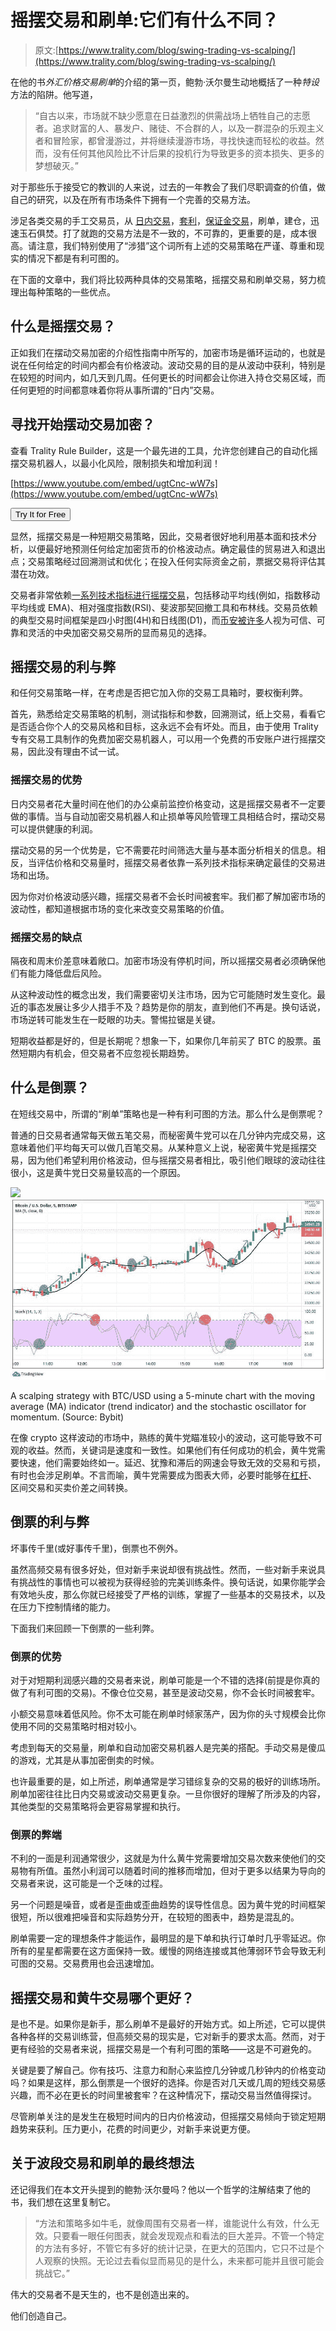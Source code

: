 # 摇摆交易和刷单:它们有什么不同？

> 原文:[https://www.trality.com/blog/swing-trading-vs-scalping/](https://www.trality.com/blog/swing-trading-vs-scalping/)

在他的书*外汇价格交易刷单*的介绍的第一页，鲍勃·沃尔曼生动地概括了一种*特设*方法的陷阱。他写道，

> “自古以来，市场就不缺少愿意在日益激烈的供需战场上牺牲自己的志愿者。追求财富的人、暴发户、赌徒、不合群的人，以及一群混杂的乐观主义者和冒险家，都曾漫游过，并将继续漫游市场，寻找快速而轻松的收益。然而，没有任何其他风险比不计后果的投机行为导致更多的资本损失、更多的梦想破灭。”

对于那些乐于接受它的教训的人来说，过去的一年教会了我们尽职调查的价值，做自己的研究，以及在所有市场条件下拥有一个完善的交易方法。

涉足各类交易的手工交易员，从 [日内交易](/blog/day-trading-crypto)，[套利](/blog/crypto-arbitrage-strategy)，[保证金交易](/blog/margin-trading-bots)，刷单，建仓，迅速玉石俱焚。打了就跑的交易方法是不一致的，不可靠的，更重要的是，成本很高。请注意，我们特别使用了“涉猎”这个词所有上述的交易策略在严谨、尊重和现实的情况下都是有利可图的。

在下面的文章中，我们将比较两种具体的交易策略，摇摆交易和刷单交易，努力梳理出每种策略的一些优点。

## **什么是摇摆交易？**

正如我们在摆动交易加密的介绍性指南中所写的，加密市场是循环运动的，也就是说在任何给定的时间内都会有价格波动。波动交易的目的是从波动中获利，特别是在较短的时间内，如几天到几周。任何更长的时间都会让你进入持仓交易区域，而任何更短的时间都意味着你将从事所谓的“日内”交易。

## 寻找开始摆动交易加密？

查看 Trality Rule Builder，这是一个最先进的工具，允许您创建自己的自动化摇摆交易机器人，以最小化风险，限制损失和增加利润！

[https://www.youtube.com/embed/ugtCnc-wW7s](https://www.youtube.com/embed/ugtCnc-wW7s)

<button type="button" class="chakra-button css-1hnfsz">Try It for Free</button>

显然，摇摆交易是一种短期交易策略，因此，交易者很好地利用基本面和技术分析，以便最好地预测任何给定加密货币的价格波动点。确定最佳的贸易进入和退出点；交易策略经过回溯测试和优化；在投入任何实际资金之前，票据交易将评估其潜在功效。

交易者非常依赖[一系列技术指标进行摇摆交易](/blog/best-indicators-for-swing-trading)，包括移动平均线(例如，指数移动平均线或 EMA)、相对强度指数(RSI)、斐波那契回撤工具和布林线。交易员依赖的典型交易时间框架是四小时图(4H)和日线图(D1)，而[币安被许多](/blog/the-ultimate-binance-review)人视为可信、可靠和灵活的中央加密交易交易所的显而易见的选择。

## **摇摆交易的利与弊**

和任何交易策略一样，在考虑是否把它加入你的交易工具箱时，要权衡利弊。

首先，熟悉给定交易策略的机制，测试指标和参数，回溯测试，纸上交易，看看它是否适合你个人的交易风格和目标，这永远不会有坏处。而且，由于使用 Trality 专有交易工具制作的免费加密交易机器人，可以用一个免费的币安账户进行摇摆交易，因此没有理由不试一试。

### **摇摆交易的优势**

日内交易者花大量时间在他们的办公桌前监控价格变动，这是摇摆交易者不一定要做的事情。当与自动加密交易机器人和止损单等风险管理工具相结合时，摆动交易可以提供健康的利润。

摆动交易的另一个优势是，它不需要花时间筛选大量与基本面分析相关的信息。相反，当评估价格和交易量时，摇摆交易者依靠一系列技术指标来确定最佳的交易进场和出场。

因为你对价格波动感兴趣，摇摆交易者不会长时间被套牢。我们都了解加密市场的波动性，都知道根据市场的变化来改变交易策略的价值。

### **摇摆交易的缺点**

隔夜和周末价差意味着敞口。加密市场没有停机时间，所以摇摆交易者必须确保他们有能力降低盘后风险。

从这种波动性的概念出发，我们需要密切关注市场，因为它可能随时发生变化。最近的事态发展让多少人措手不及？趋势是你的朋友，直到他们不再是。换句话说，市场逆转可能发生在一眨眼的功夫。警惕拉锯是关键。

短期收益都是好的，但是长期呢？想象一下，如果你几年前买了 BTC 的股票。虽然短期内有机会，但交易者不应忽视长期趋势。

## **什么是倒票？**

在短线交易中，所谓的“刷单”策略也是一种有利可图的方法。那么什么是倒票呢？

普通的日交易者通常每天做五笔交易，而秘密黄牛党可以在几分钟内完成交易，这意味着他们平均每天可以做几百笔交易。从某种意义上说，秘密黄牛党是摇摆交易，因为他们希望利用价格波动，但与摇摆交易者相比，吸引他们眼球的波动往往很小，这是黄牛党日交易量较高的一个原因。

![](img/e46d922455b62c020341d8008fd79dba.png)![crypto scalping, BTC/USD, charts, trend, indicators, momentum](img/60768fd883c8c4d74b425ef645790259.png)



A scalping strategy with BTC/USD using a 5-minute chart with the moving average (MA) indicator (trend indicator) and the stochastic oscillator for momentum. (Source: Bybit)



在像 crypto 这样波动的市场中，熟练的黄牛党瞄准较小的波动，这可能导致不可观的收益。然而，关键词是速度和一致性。如果他们有任何成功的机会，黄牛党需要快速，他们需要始终如一。延迟、犹豫和滞后的网速会导致无效的交易和亏损，有时也会涉足刷单。不言而喻，黄牛党需要成为图表大师，必要时能够在[杠杆](/blog/leverage-trading-crypto)、 [](https://cointelegraph.com/trading-for-beginners/a-beginners-guide-to-cryptocurrency-trading-strategies) 区间交易和买卖价差之间转换。

## **倒票的利与弊**

坏事传千里(或好事传千里)，倒票也不例外。

虽然高频交易有很多好处，但对新手来说却很有挑战性。然而，一些对新手来说具有挑战性的事情也可以被视为获得经验的完美训练条件。换句话说，如果你能学会有效地头皮，那么你就已经接受了严格的训练，掌握了一些基本的交易技术，以及在压力下控制情绪的能力。

下面我们来回顾一下倒票的一些利弊。

### **倒票的优势**

对于对短期利润感兴趣的交易者来说，刷单可能是一个不错的选择(前提是你真的做了有利可图的交易)。不像仓位交易，甚至是波动交易，你不会长时间被套牢。

小额交易意味着低风险。你不太可能在刷单时倾家荡产，因为你的头寸规模会比你使用不同的交易策略时相对较小。

考虑到每天的交易量，刷单和自动加密交易机器人是完美的搭配。手动交易是傻瓜的游戏，尤其是从事加密倒卖的时候。

也许最重要的是，如上所述，刷单通常是学习错综复杂的交易的极好的训练场所。刷单加密往往比日内交易或波动交易更复杂。一旦你很好的理解了所涉及的内容，其他类型的交易策略将会更容易掌握和执行。

### **倒票的弊端**

不利的一面是利润通常很少，这就是为什么黄牛党需要增加交易次数来使他们的交易物有所值。虽然小利润可以随着时间的推移而增加，但对于更多以结果为导向的交易者来说，这可能是一个乏味的过程。

另一个问题是噪音，或者是歪曲或歪曲趋势的误导性信息。因为黄牛党的时间框架很短，所以很难把噪音和实际趋势分开，在较短的图表中，趋势是混乱的。

刷单需要一定的理想条件才能运作，最明显的是下单和执行订单时几乎零延迟。你所有的星星都需要在这方面保持一致。缓慢的网络连接或其他薄弱环节会导致无利可图的交易。交易费用也会迅速增加。

## 摇摆交易和黄牛交易哪个更好？

是也不是。如果你是新手，那么刷单不是最好的开始方式。如上所述，它可以提供各种各样的交易训练营，但高频交易的现实是，它对新手的要求太高。然而，对于更有经验的交易者来说，摇摆交易是一个有利可图的策略——这是不可避免的。

关键是要了解自己。你有技巧、注意力和耐心来监控几分钟或几秒钟内的价格变动吗？如果是这样，那么倒票是一个很好的选择。你是否对几天或几周的短线交易感兴趣，而不必在更长的时间里被套牢？在这种情况下，摆动交易当然值得探讨。

尽管刷单关注的是发生在极短时间内的日内价格波动，但摇摆交易倾向于锁定短期趋势来获利。压力更小，花费的时间更少，对新手来说更方便。

## **关于波段交易和刷单的最终想法**

还记得我们在本文开头提到的鲍勃·沃尔曼吗？他以一个哲学的注解结束了他的书，我们想在这里复制它。

> “方法和策略多如牛毛，就像周围有交易者一样，谁能说什么有效，什么无效。只要看一眼任何图表，就会发现观点和看法的巨大差异。不管一个特定的方法有多好，不管它有多好的统计记录，在更大的范围内，它只不过是个人观察的快照。无论过去看似显而易见的是什么，未来都可能并且很可能会挑战它。”

伟大的交易者不是天生的，也不是创造出来的。

他们创造自己。